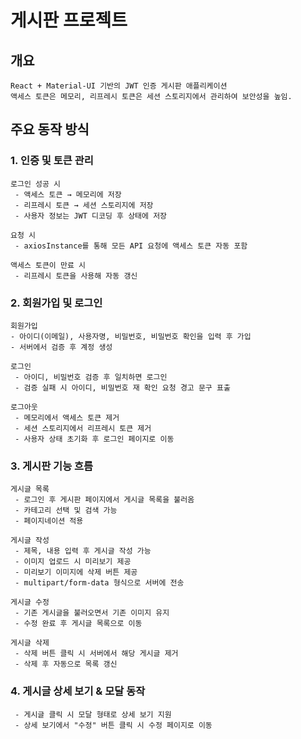 # 게시판 프로젝트

## 개요

    React + Material-UI 기반의 JWT 인증 게시판 애플리케이션  
    액세스 토큰은 메모리, 리프레시 토큰은 세션 스토리지에서 관리하여 보안성을 높임.

## 주요 동작 방식

### 1. 인증 및 토큰 관리

    로그인 성공 시
     - 액세스 토큰 → 메모리에 저장
     - 리프레시 토큰 → 세션 스토리지에 저장
     - 사용자 정보는 JWT 디코딩 후 상태에 저장

    요청 시
     - axiosInstance를 통해 모든 API 요청에 액세스 토큰 자동 포함

    액세스 토큰이 만료 시
     - 리프레시 토큰을 사용해 자동 갱신

### 2. 회원가입 및 로그인

    회원가입
    - 아이디(이메일), 사용자명, 비밀번호, 비밀번호 확인을 입력 후 가입
    - 서버에서 검증 후 계정 생성

    로그인
     - 아이디, 비밀번호 검증 후 일치하면 로그인
     - 검증 실패 시 아이디, 비밀번호 재 확인 요청 경고 문구 표출

    로그아웃
     - 메모리에서 액세스 토큰 제거
     - 세션 스토리지에서 리프레시 토큰 제거
     - 사용자 상태 초기화 후 로그인 페이지로 이동

### 3. 게시판 기능 흐름

    게시글 목록
     - 로그인 후 게시판 페이지에서 게시글 목록을 불러옴
     - 카테고리 선택 및 검색 가능
     - 페이지네이션 적용

    게시글 작성
     - 제목, 내용 입력 후 게시글 작성 가능
     - 이미지 업로드 시 미리보기 제공
     - 미리보기 이미지에 삭제 버튼 제공
     - multipart/form-data 형식으로 서버에 전송

    게시글 수정
     - 기존 게시글을 불러오면서 기존 이미지 유지
     - 수정 완료 후 게시글 목록으로 이동

    게시글 삭제
     - 삭제 버튼 클릭 시 서버에서 해당 게시글 제거
     - 삭제 후 자동으로 목록 갱신

### 4. 게시글 상세 보기 & 모달 동작

     - 게시글 클릭 시 모달 형태로 상세 보기 지원
     - 상세 보기에서 "수정" 버튼 클릭 시 수정 페이지로 이동

